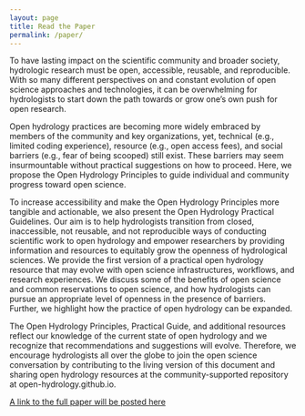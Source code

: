 ```yaml
---
layout: page
title: Read the Paper
permalink: /paper/
---
```

To have lasting impact on the scientific community and broader society, hydrologic research must be open, accessible, reusable, and reproducible. With so many different perspectives on and constant evolution of open science approaches and technologies, it can be overwhelming for hydrologists to start down the path towards or grow one’s own push for open research.

Open hydrology practices are becoming more widely embraced by members of the community and key organizations, yet, technical (e.g., limited coding experience), resource (e.g., open access fees), and social barriers (e.g., fear of being scooped) still exist. These barriers may seem insurmountable without practical suggestions on how to proceed. Here, we propose the Open Hydrology Principles to guide individual and community progress toward open science.

To increase accessibility and make the Open Hydrology Principles more tangible and actionable, we also present the Open Hydrology Practical Guidelines. Our aim is to help hydrologists transition from closed, inaccessible, not reusable, and not reproducible ways of conducting scientific work to open hydrology and empower researchers by providing information and resources to equitably grow the openness of hydrological sciences. We provide the first version of a practical open hydrology resource that may evolve with open science infrastructures, workflows, and research experiences. We discuss some of the benefits of open science and common reservations to open science, and how hydrologists can pursue an appropriate level of openness in the presence of barriers. Further, we highlight how the practice of open hydrology can be expanded.

The Open Hydrology Principles, Practical Guide, and additional resources reflect our knowledge of the current state of open hydrology and we recognize that recommendations and suggestions will evolve. Therefore, we encourage hydrologists all over the globe to join the open science conversation by contributing to the living version of this document and sharing open hydrology resources at the community-supported repository at open-hydrology.github.io.


[A link to the full paper will be posted here](about:blank)
